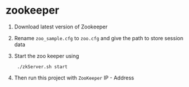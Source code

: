 # zookeeper

1. Download latest version of Zookeeper

2. Rename `zoo_sample.cfg` to `zoo.cfg` and give the path to store session data

3. Start the zoo keeper using

		./zkServer.sh start
		
4. Then run this project with `ZooKeeper` IP - Address